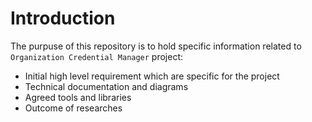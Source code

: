 # Introduction

The purpuse of this repository is to hold specific information related to `Organization Credential Manager` project: 

* Initial high level requirement which are specific for the project
* Technical documentation and diagrams
* Agreed tools and libraries
* Outcome of researches

